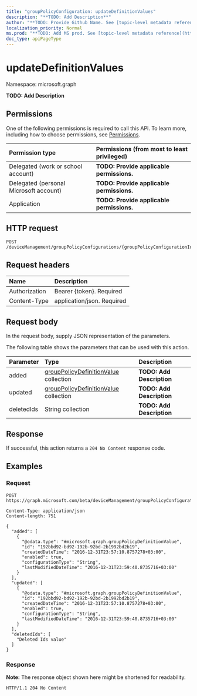 ```yaml
---
title: "groupPolicyConfiguration: updateDefinitionValues"
description: "**TODO: Add Description**"
author: "**TODO: Provide Github Name. See [topic-level metadata reference](https://msgo.azurewebsites.net/add/document/guidelines/metadata.html#topic-level-metadata)**"
localization_priority: Normal
ms.prod: "**TODO: Add MS prod. See [topic-level metadata reference](https://msgo.azurewebsites.net/add/document/guidelines/metadata.html#topic-level-metadata)**"
doc_type: apiPageType
---
```


# updateDefinitionValues

Namespace: microsoft.graph

**TODO: Add Description**

## Permissions
One of the following permissions is required to call this API. To learn more, including how to choose permissions, see [Permissions](/concepts/permissions-reference.md).

|Permission type|Permissions (from most to least privileged)|
|:---|:---|
|Delegated (work or school account)|**TODO: Provide applicable permissions.**|
|Delegated (personal Microsoft account)|**TODO: Provide applicable permissions.**|
|Application|**TODO: Provide applicable permissions.**|

## HTTP request
<!-- {
  "blockType": "ignored"
}
-->
``` http
POST /deviceManagement/groupPolicyConfigurations/{groupPolicyConfigurationId}/updateDefinitionValues
```

## Request headers
|Name|Description|
|:---|:---|
|Authorization|Bearer {token}. Required|
|Content-Type|application/json. Required|

## Request body
In the request body, supply JSON representation of the parameters.

The following table shows the parameters that can be used with this action.

|Parameter|Type|Description|
|:---|:---|:---|
|added|[groupPolicyDefinitionValue](../resources/grouppolicydefinitionvalue.md) collection|**TODO: Add Description**|
|updated|[groupPolicyDefinitionValue](../resources/grouppolicydefinitionvalue.md) collection|**TODO: Add Description**|
|deletedIds|String collection|**TODO: Add Description**|



## Response
If successful, this action returns a `204 No Content` response code.

## Examples

### Request
<!-- {
  "blockType": "request",
  "name": "grouppolicyconfiguration_updatedefinitionvalues"
}
-->
``` http
POST https://graph.microsoft.com/beta/deviceManagement/groupPolicyConfigurations/{groupPolicyConfigurationId}/updateDefinitionValues

Content-Type: application/json
Content-length: 751

{
  "added": [
    {
      "@odata.type": "#microsoft.graph.groupPolicyDefinitionValue",
      "id": "192bbd92-bd92-192b-92bd-2b1992bd2b19",
      "createdDateTime": "2016-12-31T23:57:10.8757278+03:00",
      "enabled": true,
      "configurationType": "String",
      "lastModifiedDateTime": "2016-12-31T23:59:40.8735716+03:00"
    }
  ],
  "updated": [
    {
      "@odata.type": "#microsoft.graph.groupPolicyDefinitionValue",
      "id": "192bbd92-bd92-192b-92bd-2b1992bd2b19",
      "createdDateTime": "2016-12-31T23:57:10.8757278+03:00",
      "enabled": true,
      "configurationType": "String",
      "lastModifiedDateTime": "2016-12-31T23:59:40.8735716+03:00"
    }
  ],
  "deletedIds": [
    "Deleted Ids value"
  ]
}
```

### Response
**Note:** The response object shown here might be shortened for readability.
<!-- {
  "blockType": "response",
  "truncated": true
}
-->
``` http
HTTP/1.1 204 No Content
```


